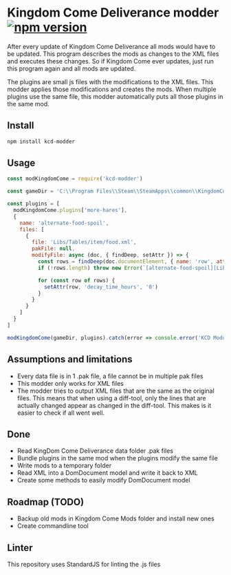 # Kingdom Come Deliverance modder [![npm version](https://badge.fury.io/js/kcd-modder.svg)](https://badge.fury.io/js/kcd-modder)
After every update of Kingdom Come Deliverance all mods would have to be updated.
This program describes the mods as changes to the XML files and executes these changes.
So if Kingdom Come ever updates, just run this program again and all mods are updated.

The plugins are small js files with the modifications to the XML files. This modder applies those modifications and creates the mods.
When multiple plugins use the same file, this modder automatically puts all those plugins in the same mod.

## Install
```bash
npm install kcd-modder
```

## Usage
```js
const modKingdomCome = require('kcd-modder')

const gameDir = 'C:\\Program Files\\Steam\\SteamApps\\common\\KingdomComeDeliverance'

const plugins = [
  modKingdomCome.plugins['more-hares'],
  {
    name: 'alternate-food-spoil',
    files: [
      {
        file: 'Libs/Tables/item/food.xml',
        pakFile: null,
        modifyFile: async (doc, { findDeep, setAttr }) => {
          const rows = findDeep(doc.documentElement, { name: 'row', attr: { decay_time_hours: '' } })
          if (!rows.length) throw new Error(`[alternate-food-spoil][Libs/Tables/item/food.xml] Error: rows with attribute decay_time_hours not found`)

          for (const row of rows) {
            setAttr(row, 'decay_time_hours', '0')
          }
        }
      }
    ]
  }
]

modKingdomCome(gameDir, plugins).catch(error => console.error('KCD Modder Error', error))

```

## Assumptions and limitations
- Every data file is in 1 .pak file, a file cannot be in multiple pak files
- This modder only works for XML files
- The modder tries to output XML files that are the same as the original files. This means that when using a diff-tool, only the lines that are actually changed appear as changed in the diff-tool. This makes is it easier to check if all went well.

## Done
- Read KingDom Come Deliverance data folder .pak files
- Bundle plugins in the same mod when the plugins modify the same file
- Write mods to a temporary folder
- Read XML into a DomDocument model and write it back to XML
- Create some methods to easily modify DomDocument model

## Roadmap (TODO)
- Backup old mods in Kingdom Come Mods folder and install new ones
- Create commandline tool

## Linter
This repository uses StandardJS for linting the .js files
